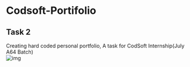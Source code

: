 # Codsoft-Portifolio
## Task 2
Creating hard coded personal portfolio, A task for CodSoft Internship(July A64 Batch) <br/>
<img  alt="img" src="">

